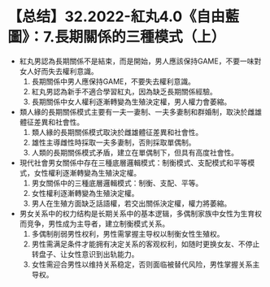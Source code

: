 # 【总结】32.2022-紅丸4.0《自由藍圖》：7.長期關係的三種模式（上）

-   紅丸男認為長期關係不是結束，而是開始，男人應該保持GAME，不要一味對女人好而失去權利意識。
    1.  長期關係中男人應保持GAME，不要失去權利意識。
    2.  紅丸男認為新手不適合學習紅丸，因為缺乏長期關係經驗。
    3.  長期關係中女人權利逐漸轉變為生殖決定權，男人權力會萎縮。
-   類人緣的長期關係模式主要有一夫一妻制、一夫多妻制和群婚制，取決於雌雄體征差異和社會性。
    1.  類人緣的長期關係模式取決於雌雄體征差異和社會性。
    2.  雄性主導雌性時採取一夫多妻制，否則採取單偶制。
    3.  人類的長期關係模式矛盾，建立在單偶制下，但具有高度社會性。
-   現代社會男女關係中存在三種底層邏輯模式：制衡模式、支配模式和平等模式，女性權利逐漸轉變為生殖決定權。
    1.  男女關係中的三種底層邏輯模式：制衡、支配、平等。
    2.  女性權利逐漸轉變為生殖決定權。
    3.  男人在生殖方面缺乏話語權，若交出關係決定權，權力將萎縮。
-   男女关系中的权力结构是长期关系中的基本逻辑，多偶制家族中女性为生育权而竞争，男性成为主导者，建立制衡模式关系。
    1.  多偶制削弱男性权利，男性需掌握主导权以制衡女性生殖权。
    2.  男性需满足条件才能拥有决定关系的客观权利，如随时更换女友、不停止转盘子、让女性意识到出轨能力。
    3.  女性需迎合男性以维持关系稳定，否则面临被替代风险，男性掌握关系主导权。
